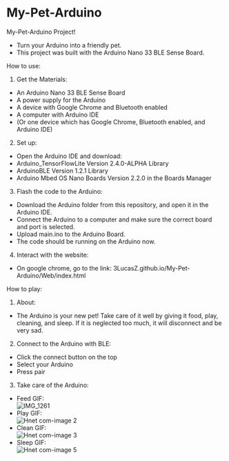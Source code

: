 # My-Pet-Arduino
My-Pet-Arduino Project!
- Turn your Arduino into a friendly pet.
- This project was built with the Arduino Nano 33 BLE Sense Board.

How to use:
1) Get the Materials:
- An Arduino Nano 33 BLE Sense Board
- A power supply for the Arduino
- A device with Google Chrome and Bluetooth enabled
- A computer with Arduino IDE
- (Or one device which has Google Chrome, Bluetooth enabled, and Arduino IDE)
2) Set up:
- Open the Arduino IDE and download:
- Arduino_TensorFlowLite Version 2.4.0-ALPHA Library
- ArduinoBLE Version 1.2.1 Library
- Arduino Mbed OS Nano Boards Version 2.2.0 in the Boards Manager
3) Flash the code to the Arduino:
- Download the Arduino folder from this repository, and open it in the Arduino IDE.
- Connect the Arduino to a computer and make sure the correct board and port is selected.
- Upload main.ino to the Arduino Board.
- The code should be running on the Arduino now.
4) Interact with the website:
- On google chrome, go to the link: 3LucasZ.github.io/My-Pet-Arduino/Web/index.html

How to play:
1) About:
- The Arduino is your new pet! Take care of it well by giving it food, play, cleaning, and sleep. If it is neglected too much, it will disconnect and be very sad.
2) Connect to the Arduino with BLE:
- Click the connect button on the top
- Select your Arduino
- Press pair
3) Take care of the Arduino:
- Feed GIF:\
![IMG_1261](https://user-images.githubusercontent.com/72239682/125380326-e5f22680-e346-11eb-92bd-1d29f4684639.GIF)
- Play GIF:\
![Hnet com-image 2](https://user-images.githubusercontent.com/72239682/125383399-2ef8a980-e34c-11eb-8e5f-da17f2aa0e3d.gif)
- Clean GIF:\
![Hnet com-image 3](https://user-images.githubusercontent.com/72239682/125383427-3c159880-e34c-11eb-9e60-7500b264df80.gif)
- Sleep GIF:\
![Hnet com-image 5](https://user-images.githubusercontent.com/72239682/125384602-070a4580-e34e-11eb-9a3e-e3b9429c337f.gif)



